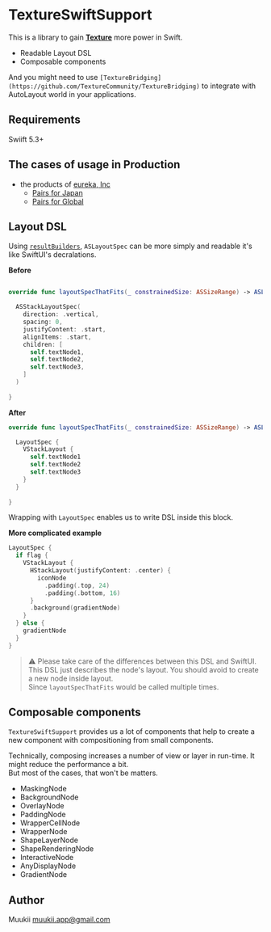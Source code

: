 # TextureSwiftSupport

This is a library to gain **[Texture](http://texturegroup.org/)** more power in Swift.

* Readable Layout DSL
* Composable components

And you might need to use `[TextureBridging](https://github.com/TextureCommunity/TextureBridging)` to integrate with AutoLayout world in your applications.

## Requirements

Swiift 5.3+

## The cases of usage in Production

- the products of [eureka, Inc](https://eure.jp)
  - [Pairs for Japan](https://apps.apple.com/jp/app/id583376064)
  - [Pairs for Global](https://apps.apple.com/tw/app/id825433065)

## Layout DSL

Using [`resultBuilders`](https://github.com/apple/swift-evolution/blob/main/proposals/0289-result-builders.md), `ASLayoutSpec` can be more simply and readable it's like SwiftUI's decralations.

**Before**

```swift

override func layoutSpecThatFits(_ constrainedSize: ASSizeRange) -> ASLayoutSpec {

  ASStackLayoutSpec(
    direction: .vertical,
    spacing: 0,
    justifyContent: .start,
    alignItems: .start,
    children: [
      self.textNode1,
      self.textNode2,
      self.textNode3,
    ]
  )
  
}
```

**After**

```swift
override func layoutSpecThatFits(_ constrainedSize: ASSizeRange) -> ASLayoutSpec {

  LayoutSpec {
    VStackLayout {
      self.textNode1
      self.textNode2
      self.textNode3
    }
  }
  
}
```

Wrapping with `LayoutSpec` enables us to write DSL inside this block.


**More complicated example**

```swift
LayoutSpec {
  if flag {
    VStackLayout {
      HStackLayout(justifyContent: .center) {
        iconNode
          .padding(.top, 24)
          .padding(.bottom, 16)
      }
      .background(gradientNode)
    }
  } else {
    gradientNode
  }
}
```

> ⚠️ Please take care of the differences between this DSL and SwiftUI.  
> This DSL just describes the node's layout. You should avoid to create a new node inside layout.  
> Since `layoutSpecThatFits` would be called multiple times.

## Composable components

`TextureSwiftSupport` provides us a lot of components that help to create a new component with compositioning from small components.

Technically, composing increases a number of view or layer in run-time. It might reduce the performance a bit.  
But most of the cases, that won't be matters.

* MaskingNode
* BackgroundNode
* OverlayNode
* PaddingNode
* WrapperCellNode
* WrapperNode
* ShapeLayerNode
* ShapeRenderingNode
* InteractiveNode
* AnyDisplayNode
* GradientNode

## Author

Muukii <muukii.app@gmail.com>

